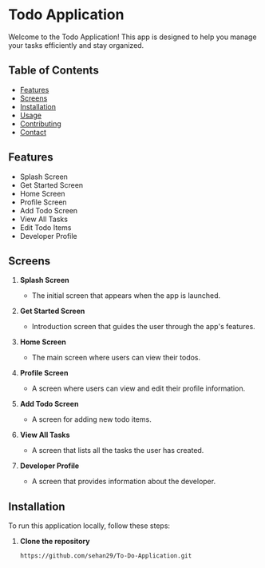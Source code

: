 # Todo Application

Welcome to the Todo Application! This app is designed to help you manage your tasks efficiently and stay organized.

## Table of Contents

- [Features](#features)
- [Screens](#screens)
- [Installation](#installation)
- [Usage](#usage)
- [Contributing](#contributing)
- [Contact](#contact)

## Features

- Splash Screen
- Get Started Screen
- Home Screen
- Profile Screen
- Add Todo Screen
- View All Tasks
- Edit Todo Items
- Developer Profile

## Screens

1. **Splash Screen**
   - The initial screen that appears when the app is launched.

2. **Get Started Screen**
   - Introduction screen that guides the user through the app's features.

3. **Home Screen**
   - The main screen where users can view their todos.

4. **Profile Screen**
   - A screen where users can view and edit their profile information.

5. **Add Todo Screen**
   - A screen for adding new todo items.

6. **View All Tasks**
   - A screen that lists all the tasks the user has created.

7. **Developer Profile**
   - A screen that provides information about the developer.

## Installation

To run this application locally, follow these steps:

1. **Clone the repository**
   ```bash
   https://github.com/sehan29/To-Do-Application.git

  
